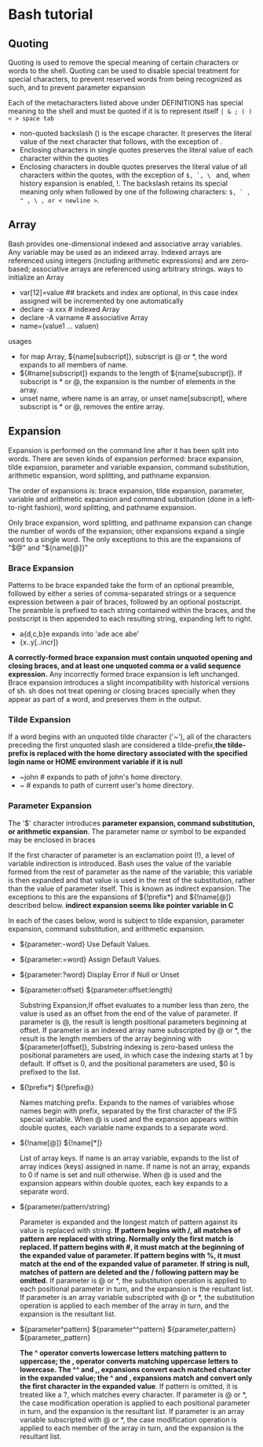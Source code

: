 # Bash tutorial
## Quoting
Quoting is used to remove the special meaning of certain characters or words to the shell. Quoting can be used to disable special treatment for special characters, to prevent reserved words from being recognized as such, and to prevent parameter expansion

Each of the metacharacters listed above under DEFINITIONS has special meaning to the shell and must be quoted if it is to represent itself
`| & ; ( ) < > space tab`
- non-quoted backslash (\) is the escape character. It preserves the literal value of the next character that follows, with the exception of <newline>.
- Enclosing characters in single quotes preserves the literal value of each character within the quotes
- Enclosing characters in double quotes preserves the literal value of all characters within the quotes, with the exception of ``$, `, \ `` and, when history expansion is enabled, !. The backslash retains its special meaning only when followed by one of the following characters: ``$, ` , " , \ , or < newline >``.

## Array
Bash provides one-dimensional indexed and associative array variables. Any variable may be used as an indexed array.
Indexed arrays are referenced using integers (including arithmetic expressions) and are zero-based; associative arrays are referenced using arbitrary strings.
ways to initialize an Array
- var[12]=value   ## brackets and index are optional, in this case index assigned will    be incremented by one automatically
- declare -a xxx # indexed Array
- declare -A varname # associative Array
- name=(value1 ... valuen)

usages
- for map Array, ${name[subscript]}, subscript is @ or *, the word expands to all members of name. 
- ${#name[subscript]} expands to the length of ${name[subscript]}. If subscript is * or @, the expansion is the number of elements in the array.
- unset name, where name is an array, or unset name[subscript], where subscript is * or @, removes the entire array.
## Expansion
Expansion is performed on the command line after it has been split into words. There are seven kinds of expansion performed: brace expansion, tilde expansion, parameter and variable expansion, command substitution, arithmetic expansion, word splitting, and pathname expansion.

The order of expansions is: brace expansion, tilde expansion, parameter, variable and arithmetic expansion and command substitution (done in a left-to-right fashion), word splitting, and pathname expansion.

Only brace expansion, word splitting, and pathname expansion can change the number of words of the expansion; other expansions expand a single word to a single word. The only exceptions to this are the expansions of "$@" and "${name[@]}" 
### Brace Expansion
Patterns to be brace expanded take the form of an optional preamble, followed by either a series of comma-separated strings or a sequence expression between a pair of braces, followed by an optional postscript. The preamble is prefixed to each string contained within the braces, and the postscript is then appended to each resulting string, expanding left to right.

- a{d,c,b}e expands into 'ade ace abe'
- {x..y[..incr]}

**A correctly-formed brace expansion must contain unquoted opening and closing braces, and at least one unquoted comma or a valid sequence expression.** Any incorrectly formed brace expansion is left unchanged. Brace expansion introduces a slight incompatibility with historical versions of sh. sh does not treat opening or closing braces specially when they appear as part of a word, and preserves them in the output.
### Tilde Expansion
If a word begins with an unquoted tilde character ('~'), all of the characters preceding the first unquoted slash are considered a tilde-prefix,**the tilde-prefix is replaced with the home directory associated with the specified login name or HOME environment variable if it is null**
- ~john  # expands to path of john's home directory.
- ~   # expands to path of current user's home directory.
### Parameter Expansion
The '$' character introduces **parameter expansion, command substitution, or arithmetic expansion**. The parameter name or symbol to be expanded may be enclosed in braces

If the first character of parameter is an exclamation point (!), a level of variable indirection is introduced. Bash uses the value of the variable formed from the rest of parameter as the name of the variable; this variable is then expanded and that value is used in the rest of the substitution, rather than the value of parameter itself. This is known as indirect expansion. The exceptions to this are the expansions of ${!prefix*} and ${!name[@]} described below. **indirect expansion seems like pointer variable in C**

In each of the cases below, word is subject to tilde expansion, parameter expansion, command substitution, and arithmetic expansion.
- ${parameter:-word} Use Default Values.
- ${parameter:=word} Assign Default Values.
- ${parameter:?word} Display Error if Null or Unset
- ${parameter:offset} ${parameter:offset:length} 
  
  Substring Expansion,If offset evaluates to a number less than zero, the value is used as an offset from the end of the value of parameter.  If parameter is @, the result is length positional parameters beginning at offset. If parameter is an indexed array name subscripted by @ or *, the result is the length members of the array beginning with ${parameter[offset]}, Substring indexing is zero-based unless the positional parameters are used, in which case the indexing starts at 1 by default. If offset is 0, and the positional parameters are used, $0 is prefixed to the list.
- ${!prefix*} ${!prefix@}
  
  Names matching prefix. Expands to the names of variables whose names begin with prefix, separated by the first character of the IFS special variable. When @ is used and the expansion appears within double quotes, each variable name expands to a separate word.
- ${!name[@]} ${!name[*]}
  
  List of array keys. If name is an array variable, expands to the list of array indices (keys) assigned in name. If name is not an array, expands to 0 if name is set and null otherwise. When @ is used and the expansion appears within double quotes, each key expands to a separate word.  
- ${parameter/pattern/string} 

  Parameter is expanded and the longest match of pattern against its value is replaced with string. **If pattern begins with /, all matches of pattern are replaced with string. Normally only the first match is replaced. If pattern begins with #, it must match at the beginning of the expanded value of parameter. If pattern begins with %, it must match at the end of the expanded value of parameter. If string is null, matches of pattern are deleted and the / following pattern may be omitted.** If parameter is @ or *, the substitution operation is applied to each positional parameter in turn, and the expansion is the resultant list. If parameter is an array variable subscripted with @ or *, the substitution operation is applied to each member of the array in turn, and the expansion is the resultant list.
- ${parameter^pattern} ${parameter^^pattern} ${parameter,pattern} ${parameter,,pattern}

  **The ^ operator converts lowercase letters matching pattern to uppercase; the , operator converts matching uppercase letters to lowercase. The ^^ and ,, expansions convert each matched character in the expanded value; the ^ and , expansions match and convert only the first character in the expanded value**. If pattern is omitted, it is treated like a ?, which matches every character. If parameter is @ or *, the case modification operation is applied to each positional parameter in turn, and the expansion is the resultant list. If parameter is an array variable subscripted with @ or *, the case modification operation is applied to each member of the array in turn, and the expansion is the resultant list.